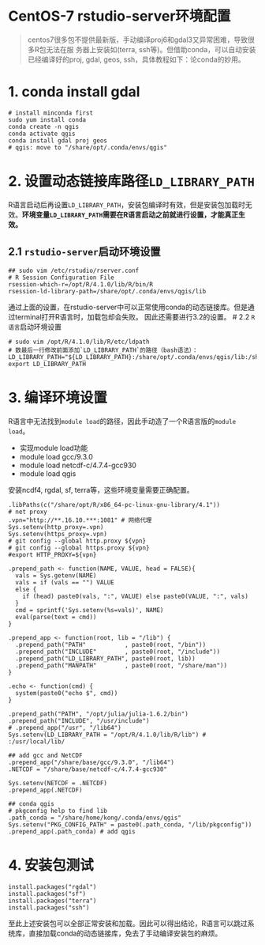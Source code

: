 # CentOS-7 rstudio-server环境配置

> centos7很多包不提供最新版，手动编译proj6和gdal3又异常困难，导致很多R包无法在服 务器上安装如(terra, ssh等)。但借助conda，可以自动安装已经编译好的proj, gdal, geos, ssh，具体教程如下：论conda的妙用。

# 1. conda install gdal

``` {.bash}
# install minconda first
sudo yum install conda
conda create -n qgis
conda activate qgis
conda install gdal proj geos
# qgis: move to "/share/opt/.conda/envs/qgis"
```

# 2. 设置动态链接库路径`LD_LIBRARY_PATH`

R语言启动后再设置`LD_LIBRARY_PATH`，安装包编译时有效，但是安装包加载时无效。**环境变量`LD_LIBRARY_PATH`需要在R语言启动之前就进行设置，才能真正生效。**

## 2.1 `rstudio-server`启动环境设置

``` {.bash}
## sudo vim /etc/rstudio/rserver.conf 
# R Session Configuration File
rsession-which-r=/opt/R/4.1.0/lib/R/bin/R
rsession-ld-library-path=/share/opt/.conda/envs/qgis/lib
```

通过上面的设置，在rstudio-server中可以正常使用conda的动态链接库。但是通过terminal打开R语言时，加载包却会失败。 因此还需要进行3.2的设置。 \# 2.2 `R语言`启动环境设置

``` {.bash}
# sudo vim /opt/R/4.1.0/lib/R/etc/ldpath
# 数最后一行修改前面添加`LD_LIBRARY_PATH`的路径（bash语法）：
LD_LIBRARY_PATH="${LD_LIBRARY_PATH}:/share/opt/.conda/envs/qgis/lib:/share/base/gcc/9.3.0/lib64"
export LD_LIBRARY_PATH
```

# 3. 编译环境设置

R语言中无法找到`module load`的路径，因此手动造了一个R语言版的`module load`。

-   实现module load功能
-   module load gcc/9.3.0
-   module load netcdf-c/4.7.4-gcc930
-   module load qgis

安装ncdf4, rgdal, sf, terra等，这些环境变量需要正确配置。

``` {.r}
.libPaths(c("/share/opt/R/x86_64-pc-linux-gnu-library/4.1"))
# net proxy
.vpn="http://**.16.10.***:1081" # 网络代理
Sys.setenv(http_proxy=.vpn)
Sys.setenv(https_proxy=.vpn)
# git config --global http.proxy ${vpn}
# git config --global https.proxy ${vpn}
#export HTTP_PROXY=${vpn}

.prepend_path <- function(NAME, VALUE, head = FALSE){
  vals = Sys.getenv(NAME)
  vals = if (vals == "") VALUE
  else {
    if (head) paste0(vals, ":", VALUE) else paste0(VALUE, ":", vals)
  }
  cmd = sprintf('Sys.setenv(%s=vals)', NAME)
  eval(parse(text = cmd))
}

.prepend_app <- function(root, lib = "/lib") {
  .prepend_path("PATH"           , paste0(root, "/bin"))
  .prepend_path("INCLUDE"        , paste0(root, "/include"))
  .prepend_path("LD_LIBRARY_PATH", paste0(root, lib))
  .prepend_path("MANPATH"        , paste0(root, "/share/man"))
}

.echo <- function(cmd) {
  system(paste0("echo $", cmd))
}

.prepend_path("PATH", "/opt/julia/julia-1.6.2/bin")
.prepend_path("INCLUDE", "/usr/include")
# .prepend_app("/usr", "/lib64")
Sys.setenv(LD_LIBRARY_PATH = "/opt/R/4.1.0/lib/R/lib") # :/usr/local/lib/

## add gcc and NetCDF
.prepend_app("/share/base/gcc/9.3.0", "/lib64")
.NETCDF = "/share/base/netcdf-c/4.7.4-gcc930"

Sys.setenv(NETCDF = .NETCDF)
.prepend_app(.NETCDF)

## conda qgis
# pkgconfig help to find lib
.path_conda = "/share/home/kong/.conda/envs/qgis"
Sys.setenv("PKG_CONFIG_PATH" = paste0(.path_conda, "/lib/pkgconfig"))
.prepend_app(.path_conda) # add qgis
```

# 4. 安装包测试

``` {.r}
install.packages("rgdal")
install.packages("sf")
install.packages("terra")
install.packages("ssh")
```

至此上述安装包可以全部正常安装和加载。因此可以得出结论，R语言可以跳过系统库，直接加载conda的动态链接库，免去了手动编译安装包的麻烦。
